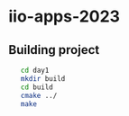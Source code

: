 # iio-apps-2023

## Building project
``` bash
   cd day1 
   mkdir build
   cd build
   cmake ../
   make
```
